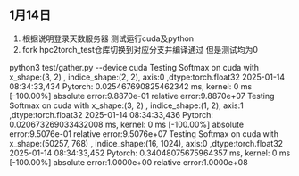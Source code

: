 ## 1月14日
1. 根据说明登录天数服务器 测试运行cuda及python
2. fork hpc2torch_test仓库切换到对应分支并编译通过  但是测试均为0

python3 test/gather.py --device cuda
Testing Softmax on cuda with x_shape:(3, 2) , indice_shape:(2, 2), axis:0 ,dtype:torch.float32
2025-01-14 08:34:33,434 Pytorch: 0.025467690825462342 ms, kernel: 0 ms [-100.00%]
absolute error:9.8870e-01
relative error:9.8870e+07
Testing Softmax on cuda with x_shape:(3, 2) , indice_shape:(1, 2), axis:1 ,dtype:torch.float32
2025-01-14 08:34:33,436 Pytorch: 0.020673269033432008 ms, kernel: 0 ms [-100.00%]
absolute error:9.5076e-01
relative error:9.5076e+07
Testing Softmax on cuda with x_shape:(50257, 768) , indice_shape:(16, 1024), axis:0 ,dtype:torch.float32
2025-01-14 08:34:33,452 Pytorch: 0.34048075675964357 ms, kernel: 0 ms [-100.00%]
absolute error:1.0000e+00
relative error:1.0000e+08


